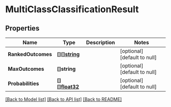 # MultiClassClassificationResult

## Properties
Name | Type | Description | Notes
------------ | ------------- | ------------- | -------------
**RankedOutcomes** | [**[][]string**](array.md) |  | [optional] [default to null]
**MaxOutcomes** | **[]string** |  | [optional] [default to null]
**Probabilities** | [**[][]float32**](array.md) |  | [optional] [default to null]

[[Back to Model list]](../README.md#documentation-for-models) [[Back to API list]](../README.md#documentation-for-api-endpoints) [[Back to README]](../README.md)


